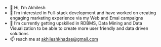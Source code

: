 - 👋 Hi, I’m Akhilesh
- 👀 I’m interested in Full-stack development and have worked on creating engaging marketing experience via my Web and Emai campaigns
- 🌱 I’m currently getting upskilled in RDBMS, Data Mining and Data Visualization to be able to create more user friendly and data driven solutions
- 📫 reach me at akhileshkhadse@gmail.com

<!---
Akhil990-byte/Akhil990-byte is a ✨ special ✨ repository because its `README.md` (this file) appears on your GitHub profile.
You can click the Preview link to take a look at your changes.
--->
